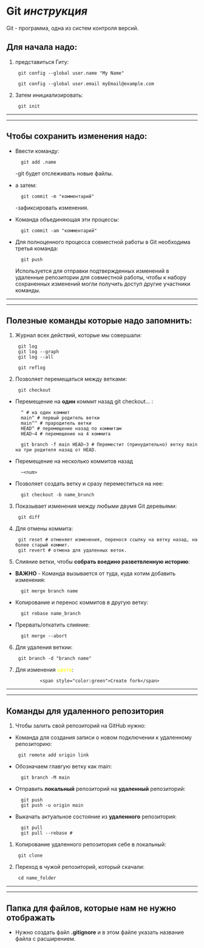 # Git _инструкция_

Git - программа, одна из систем контроля версий.

## Для начала надо:
1. представиться Гиту: 


        git config --global user.name "My Name"

        git config --global user.email myEmail@example.com

2. Затем инициализировать:

        git init
***
***
## Чтобы сохранить изменения надо:
* Ввести команду: 

        git add .name 
    -git будет отслеживать новые файлы.

* а затем: 

        git commit -m "комментарий"
    -зафиксировать изменения.
* Команда объединяющая эти процессы:

        git commit -am "комментарий"

* Для полноценного процесса совместной работы в Git необходима третья команда: 

        git push

    Используется для отправки подтвержденных изменений 
    в удаленные репозитории для совместной работы, 
    чтобы к набору сохраненных изменений могли получить доступ 
    другие участники команды.

***
***
## Полезные команды которые надо запомнить:

1. Журнал всех действий, которые мы совершали:
        
        git log 
        git log --graph
        git log --all

        git reflog

2. Позволяет перемещаться между ветками: 

        git checkout

* Перемещение на __один__ коммит назад git checkout... :
        
        ^ # на один коммит
        main^ # первый родитель ветки
        main^^ # прародитель ветки
        HEAD^ # перемещение назад по коммитам
        HEAD~4 # перемещение на 4 коммита

        git branch -f main HEAD~3 # Переместит (принудительно) ветку main на три родителя назад от HEAD.

* Перемещение на несколько коммитов назад 

        ~<num>

* Позволяет создать ветку и сразу переместиться на нее:

        git checkout -b name_brunch

3. Показывает изменения между любыми двумя Git деревьями:

        git diff

4. Для отмены коммита:

        git reset # отменяет изменения, перенося ссылку на ветку назад, на более старый коммит.
        git revert # отмена для удаленных веток.

5. Слияние ветки, чтобы **собрать воедино разветвленную историю**:

* **ВАЖНО** - Команда вызывается от туда, куда хотим добавить изменения:

        git merge branch name

* Копирование и перенос коммитов в другую ветку:
        
        git rebase name_branch

* Прервать/откатить слияние:

        git merge --abort

6. Для удаления веткии: 

        git branch -d "branch name"

7. Для изменения <span style="color:yellow">цвета</span>:

                <span style="color:green">Create fork</span>
***
*** 
## Команды для удаленного репозитория

1. Чтобы залить свой репозиторий на GitHub нужно:

* Команда для создания записи о новом подключении к удаленному репозиторию:

       git remote add origin link

* Обозначаем главгую ветку как main:

        git branch -M main

* Отправить __локальный__ репозиторий на __удаленный__ репозиторий:

        git push
        git push -u origin main

* Выкачать актуальное состояние из __удаленного__ репозитория: 

        git pull
        git pull --rebase # 

1. Копирование удаленного репозитория себе в локальный:

        git clone 

2. Переход в чужой репозиторий, который скачали:

        cd name_folder
***
***
## Папка для файлов, которые нам не нужно  отображать

* Нужно создать файл **.gitignore** и в этом файле указать название файла с расширением.

